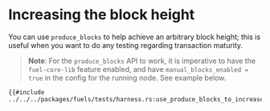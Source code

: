 # Increasing the block height

You can use `produce_blocks` to help achieve an arbitrary block height; this is useful when you want to do any testing regarding transaction maturity.

> **Note**: For the `produce_blocks` API to work, it is imperative to have the `fuel-core-lib` feature enabled, and have `manual_blocks_enabled = true` in the config for the running node. See example below.
 
````rust,ignore
{{#include ../../../packages/fuels/tests/harness.rs:use_produce_blocks_to_increase_block_height}}
````
